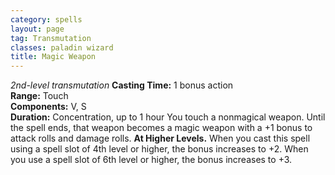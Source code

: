 ```yaml
---
category: spells
layout: page
tag: Transmutation
classes: paladin wizard
title: Magic Weapon
---
```


_2nd-level transmutation_ **Casting Time:** 1 bonus action    
**Range:** Touch    
**Components:** V, S    
**Duration:** Concentration, up to 1 hour You touch a nonmagical weapon. Until the spell ends, that weapon becomes a magic weapon with a +1 bonus to attack rolls and damage rolls. **At Higher Levels.** When you cast this spell using a spell slot of 4th level or higher, the bonus increases to +2. When you use a spell slot of 6th level or higher, the bonus increases to +3. 